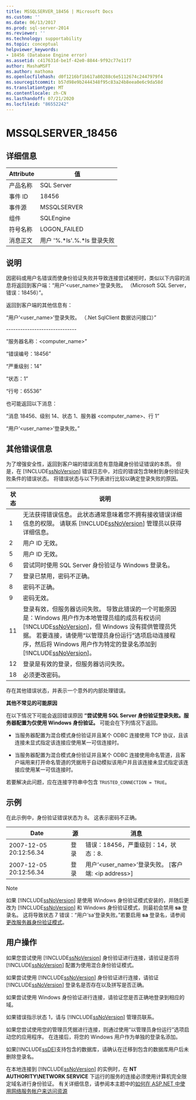 ```yaml
---
title: MSSQLSERVER_18456 | Microsoft Docs
ms.custom: ''
ms.date: 06/13/2017
ms.prod: sql-server-2014
ms.reviewer: ''
ms.technology: supportability
ms.topic: conceptual
helpviewer_keywords:
- 18456 (Database Engine error)
ms.assetid: c417631d-be1f-42e0-8844-9f92c77e11f7
author: MashaMSFT
ms.author: mathoma
ms.openlocfilehash: d0f1216bf1b617a80288c6e5112674c2447979f4
ms.sourcegitcommit: b57d98e9b2444348f95c83a24b8eea0e6c9da58d
ms.translationtype: MT
ms.contentlocale: zh-CN
ms.lasthandoff: 07/21/2020
ms.locfileid: "86552242"
---
```

# <a name="mssqlserver_18456"></a>MSSQLSERVER_18456
    
## <a name="details"></a>详细信息  
  
|Attribute|值|  
|-|-|  
|产品名称|SQL Server|  
|事件 ID|18456|  
|事件源|MSSQLSERVER|  
|组件|SQLEngine|  
|符号名称|LOGON_FAILED|  
|消息正文|用户 '%.*ls'.%.\*ls 登录失败|  
  
## <a name="explanation"></a>说明  
 因密码或用户名错误而使身份验证失败并导致连接尝试被拒时，类似以下内容的消息将返回到客户端：“用户‘<user_name>’登录失败。 （Microsoft SQL Server，错误：18456）”。  
  
 返回到客户端的其他信息有：  
  
 “用户‘<user_name>’登录失败。 （.Net SqlClient 数据访问接口）”  
  
 -----------------------------\-  
  
 “服务器名称：<computer_name>”  
  
 “错误编号：18456”  
  
 “严重级别：14”  
  
 “状态：1”  
  
 “行号：65536”  
  
 也可能返回以下消息：  
  
 “消息 18456、级别 14、状态 1、服务器 <computer_name>、行 1”  
  
 “用户‘<user_name>’登录失败。”  
  
## <a name="additional-error-information"></a>其他错误信息  
 为了增强安全性，返回到客户端的错误消息有意隐藏身份验证错误的本质。 但是，在 [!INCLUDE[ssNoVersion](../../includes/ssnoversion-md.md)] 错误日志中，对应的错误包含映射到身份验证失败条件的错误状态。 将错误状态与以下列表进行比较以确定登录失败的原因。  
  
|状态|说明|  
|-----------|-----------------|  
|1|无法获得错误信息。 此状态通常意味着您不拥有接收错误详细信息的权限。 请联系 [!INCLUDE[ssNoVersion](../../includes/ssnoversion-md.md)] 管理员以获得详细信息。|  
|2|用户 ID 无效。|  
|5|用户 ID 无效。|  
|6|尝试同时使用 SQL Server 身份验证与 Windows 登录名。|  
|7|登录已禁用，密码不正确。|  
|8|密码不正确。|  
|9|密码无效。|  
|11|登录有效，但服务器访问失败。 导致此错误的一个可能原因是：Windows 用户作为本地管理员组的成员有权访问 [!INCLUDE[ssNoVersion](../../includes/ssnoversion-md.md)]，但 Windows 没有提供管理员凭据。 若要连接，请使用“以管理员身份运行”选项启动连接程序，然后将 Windows 用户作为特定的登录名添加到 [!INCLUDE[ssNoVersion](../../includes/ssnoversion-md.md)]。|  
|12|登录是有效的登录，但服务器访问失败。|  
|18|必须更改密码。|  
  
 存在其他错误状态，并表示一个意外的内部处理错误。  
  
 **其他不常见的可能原因**  
  
 在以下情况下可能会返回错误原因 **“尝试使用 SQL Server 身份验证登录失败。服务器配置为仅使用 Windows 身份验证。** 可能会在下列情况下返回。  
  
-   当服务器配置为混合模式身份验证并且某个 ODBC 连接使用 TCP 协议，且该连接未显式指定该连接应使用某一可信连接时。  
  
-   当服务器配置为混合模式身份验证并且某个 ODBC 连接使用命名管道，且客户端用来打开命名管道的凭据用于自动模拟该用户并且该连接未显式指定该连接应使用某一可信连接时。  
  
 若要解决此问题，应在连接字符串中包含 `TRUSTED_CONNECTION = TRUE`。  
  
## <a name="examples"></a>示例  
 在此示例中，身份验证错误状态为 8。 这表示密码不正确。  
  
|Date|源|消息|  
|----------|------------|-------------|  
|2007-12-05 20:12:56.34|登录|错误：18456，严重级别：14，状态：8.|  
|2007-12-05 20:12:56.34|登录|用户‘<user_name>’登录失败。 [客户端: \<ip address>]|  
  
> [!NOTE]  
>  如果 [!INCLUDE[ssNoVersion](../../includes/ssnoversion-md.md)] 是使用 Windows 身份验证模式安装的，并随后更改为 [!INCLUDE[ssNoVersion](../../includes/ssnoversion-md.md)] 和 Windows 身份验证模式，则最初会禁用 **sa** 登录名。 这将导致状态 7 错误：“用户‘sa’登录失败。”若要启用 **sa** 登录名，请参阅[更改服务器身份验证模式](../../database-engine/configure-windows/change-server-authentication-mode.md)。  
  
## <a name="user-action"></a>用户操作  
 如果您尝试使用 [!INCLUDE[ssNoVersion](../../includes/ssnoversion-md.md)] 身份验证进行连接，请验证是否将 [!INCLUDE[ssNoVersion](../../includes/ssnoversion-md.md)] 配置为使用混合身份验证模式。  
  
 如果尝试使用 [!INCLUDE[ssNoVersion](../../includes/ssnoversion-md.md)] 身份验证进行连接，请验证 [!INCLUDE[ssNoVersion](../../includes/ssnoversion-md.md)] 登录名是否存在以及拼写是否正确。  
  
 如果尝试使用 Windows 身份验证进行连接，请验证您是否正确地登录到相应的域。  
  
 如果错误指示状态 1，请与 [!INCLUDE[ssNoVersion](../../includes/ssnoversion-md.md)] 管理员联系。  
  
 如果您尝试使用您的管理员凭据进行连接，则通过使用“以管理员身份运行”选项启动您的应用程序。 在连接后，将您的 Windows 用户作为单独的登录名添加。  
  
 如果[!INCLUDE[ssDE](../../includes/ssde-md.md)]支持包含的数据库，请确认在迁移到包含的数据库用户后未删除登录名。  
  
 在本地连接到 [!INCLUDE[ssNoVersion](../../includes/ssnoversion-md.md)] 的实例时，在 **NT AUTHORITY\NETWORK SERVICE** 下运行的服务的连接必须使用计算机完全限定域名进行身份验证。 有关详细信息，请参阅本主题中的[如何在 ASP.NET 中使用网络服务帐户来访问资源](https://msdn.microsoft.com/library/ff647402.aspx)  
  
  
